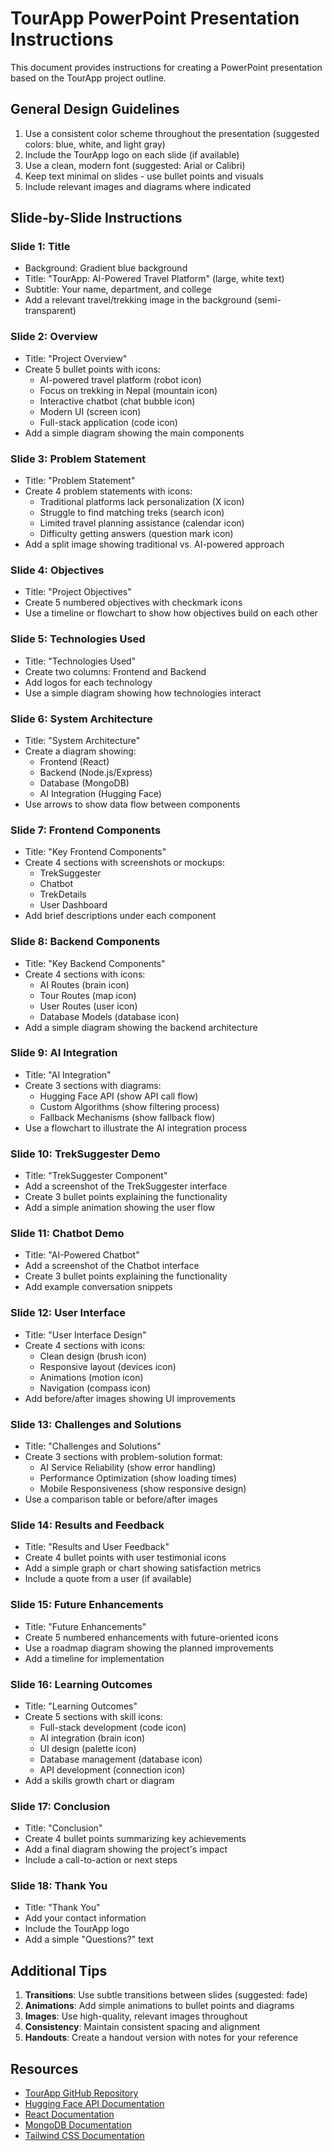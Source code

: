 # TourApp PowerPoint Presentation Instructions

This document provides instructions for creating a PowerPoint presentation based on the TourApp project outline.

## General Design Guidelines

1. Use a consistent color scheme throughout the presentation (suggested colors: blue, white, and light gray)
2. Include the TourApp logo on each slide (if available)
3. Use a clean, modern font (suggested: Arial or Calibri)
4. Keep text minimal on slides - use bullet points and visuals
5. Include relevant images and diagrams where indicated

## Slide-by-Slide Instructions

### Slide 1: Title

- Background: Gradient blue background
- Title: "TourApp: AI-Powered Travel Platform" (large, white text)
- Subtitle: Your name, department, and college
- Add a relevant travel/trekking image in the background (semi-transparent)

### Slide 2: Overview

- Title: "Project Overview"
- Create 5 bullet points with icons:
  - AI-powered travel platform (robot icon)
  - Focus on trekking in Nepal (mountain icon)
  - Interactive chatbot (chat bubble icon)
  - Modern UI (screen icon)
  - Full-stack application (code icon)
- Add a simple diagram showing the main components

### Slide 3: Problem Statement

- Title: "Problem Statement"
- Create 4 problem statements with icons:
  - Traditional platforms lack personalization (X icon)
  - Struggle to find matching treks (search icon)
  - Limited travel planning assistance (calendar icon)
  - Difficulty getting answers (question mark icon)
- Add a split image showing traditional vs. AI-powered approach

### Slide 4: Objectives

- Title: "Project Objectives"
- Create 5 numbered objectives with checkmark icons
- Use a timeline or flowchart to show how objectives build on each other

### Slide 5: Technologies Used

- Title: "Technologies Used"
- Create two columns: Frontend and Backend
- Add logos for each technology
- Use a simple diagram showing how technologies interact

### Slide 6: System Architecture

- Title: "System Architecture"
- Create a diagram showing:
  - Frontend (React)
  - Backend (Node.js/Express)
  - Database (MongoDB)
  - AI Integration (Hugging Face)
- Use arrows to show data flow between components

### Slide 7: Frontend Components

- Title: "Key Frontend Components"
- Create 4 sections with screenshots or mockups:
  - TrekSuggester
  - Chatbot
  - TrekDetails
  - User Dashboard
- Add brief descriptions under each component

### Slide 8: Backend Components

- Title: "Key Backend Components"
- Create 4 sections with icons:
  - AI Routes (brain icon)
  - Tour Routes (map icon)
  - User Routes (user icon)
  - Database Models (database icon)
- Add a simple diagram showing the backend architecture

### Slide 9: AI Integration

- Title: "AI Integration"
- Create 3 sections with diagrams:
  - Hugging Face API (show API call flow)
  - Custom Algorithms (show filtering process)
  - Fallback Mechanisms (show fallback flow)
- Use a flowchart to illustrate the AI integration process

### Slide 10: TrekSuggester Demo

- Title: "TrekSuggester Component"
- Add a screenshot of the TrekSuggester interface
- Create 3 bullet points explaining the functionality
- Add a simple animation showing the user flow

### Slide 11: Chatbot Demo

- Title: "AI-Powered Chatbot"
- Add a screenshot of the Chatbot interface
- Create 3 bullet points explaining the functionality
- Add example conversation snippets

### Slide 12: User Interface

- Title: "User Interface Design"
- Create 4 sections with icons:
  - Clean design (brush icon)
  - Responsive layout (devices icon)
  - Animations (motion icon)
  - Navigation (compass icon)
- Add before/after images showing UI improvements

### Slide 13: Challenges and Solutions

- Title: "Challenges and Solutions"
- Create 3 sections with problem-solution format:
  - AI Service Reliability (show error handling)
  - Performance Optimization (show loading times)
  - Mobile Responsiveness (show responsive design)
- Use a comparison table or before/after images

### Slide 14: Results and Feedback

- Title: "Results and User Feedback"
- Create 4 bullet points with user testimonial icons
- Add a simple graph or chart showing satisfaction metrics
- Include a quote from a user (if available)

### Slide 15: Future Enhancements

- Title: "Future Enhancements"
- Create 5 numbered enhancements with future-oriented icons
- Use a roadmap diagram showing the planned improvements
- Add a timeline for implementation

### Slide 16: Learning Outcomes

- Title: "Learning Outcomes"
- Create 5 sections with skill icons:
  - Full-stack development (code icon)
  - AI integration (brain icon)
  - UI design (palette icon)
  - Database management (database icon)
  - API development (connection icon)
- Add a skills growth chart or diagram

### Slide 17: Conclusion

- Title: "Conclusion"
- Create 4 bullet points summarizing key achievements
- Add a final diagram showing the project's impact
- Include a call-to-action or next steps

### Slide 18: Thank You

- Title: "Thank You"
- Add your contact information
- Include the TourApp logo
- Add a simple "Questions?" text

## Additional Tips

1. **Transitions**: Use subtle transitions between slides (suggested: fade)
2. **Animations**: Add simple animations to bullet points and diagrams
3. **Images**: Use high-quality, relevant images throughout
4. **Consistency**: Maintain consistent spacing and alignment
5. **Handouts**: Create a handout version with notes for your reference

## Resources

- [TourApp GitHub Repository](https://github.com/yourusername/TourApp)
- [Hugging Face API Documentation](https://huggingface.co/docs)
- [React Documentation](https://reactjs.org/docs/getting-started.html)
- [MongoDB Documentation](https://www.mongodb.com/docs/)
- [Tailwind CSS Documentation](https://tailwindcss.com/docs)
